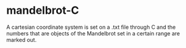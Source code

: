 # mandelbrot-C
A cartesian coordinate system is set on a .txt file through C and the numbers that are objects of the Mandelbrot set in a certain range are marked out.
